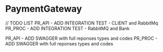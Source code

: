 # PaymentGateway


// TODO LIST 
PR_API - ADD INTEGRATION TEST -  CLIENT and RabbitMq
PR_PROC - ADD INTEGRATION TEST - RabbitMQ and Bank

PR_API - ADD SWAGGER with full reponses types and codes 
PR_PROC - ADD SWAGGER with full reponses types and codes 
